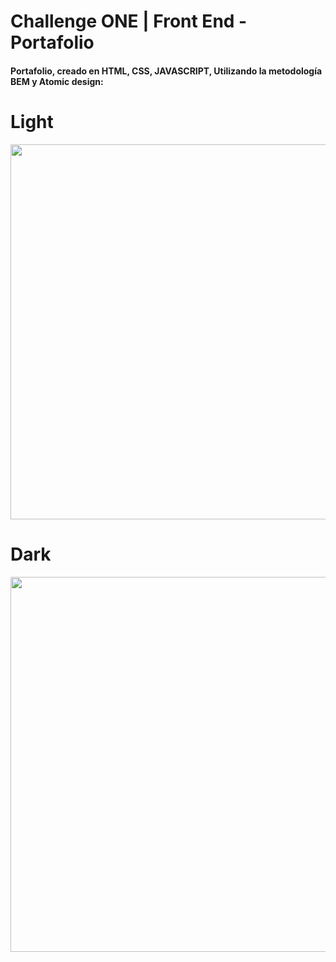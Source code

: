 # Challenge ONE | Front End -  Portafolio

#### Portafolio, creado en HTML, CSS, JAVASCRIPT, Utilizando la metodología BEM y Atomic design:
#
# Light 
<p align="center" >
     <img width="600" heigth="600" src="" target="_blank">
</p>

# Dark
<p align="center" >
     <img width="600" heigth="600" src="" target="_blank">
</p>

